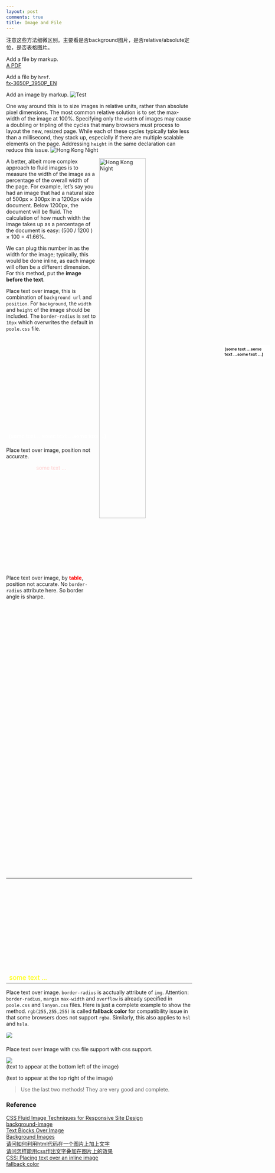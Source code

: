 ```yaml
---
layout: post
comments: true
title: Image and File
---
```

<div class="message">
注意这些方法细微区别。主要看是否background图片，是否relative/absolute定位，是否表格图片。
</div>

Add a file by markup.  
[A PDF](/assets/fx-3650P_3950P_EN.pdf)
<br />

Add a file by `href`. <br />
<a href="/assets/fx-3650P_3950P_EN.pdf" target="_blank">fx-3650P_3950P_EN</a>
<br />

Add an image by markup.
![Test]({{site.baseurl}}assets/plane.jpg)   

One way around this is to size images in relative units, rather than absolute pixel dimensions. The most common relative solution is to set the max-width of the image at 100%. Specifying only the `width` of images may cause a doubling or tripling of the cycles that many browsers must process to layout the new, resized page. While each of these cycles typically take less than a millisecond, they stack up, especially if there are multiple scalable elements on the page. Addressing `height` in the same declaration can reduce this issue.
<img src="{{site.baseurl}}assets/hknight.jpg" alt="Hong Kong Night" style="max-width:100%;height:auto;">
<br />

<img src="{{site.baseurl}}assets/plane.jpg" alt="Hong Kong Night" style="float:right; width:50%; margin-left:0.5rem; max-width:738px;">
A better, albeit more complex approach to fluid images is to measure the width of the image as a percentage of the overall width of the page. For example, let’s say you had an image that had a natural size of 500px × 300px in a 1200px wide document. Below 1200px, the document will be fluid. The calculation of how much width the image takes up as a percentage of the document is easy: (500 / 1200 ) × 100 = 41.66%.

We can plug this number in as the width for the image; typically, this would be done inline, as each image will often be a different dimension. For this method, put the **image before the text**.
<br />

Place text over image, this is combination of `background url` and `position`. For `background`, the `width` and `height` of the image should be included. The `border-radius` is set to `10px` which overwrites the default in `poole.css` file.
<div style="position:relative; background:url({{site.baseurl}}assets/hknight.jpg); width:738px; height:284px; border-radius:10px;">
  <div style="position:absolute; bottom:0.5em; left:0.5em; width:400px; font-weight:bold; color:#fff;">(some text ...some text ...some text ...)</div>
  <p style="position:absolute; top:1em; right:2em; width:120px; padding:4px; background-color:#fff; font-weight:bold; font-size:11px;">(some text ...some text ...some text ...)</p>
</div>

Place text over image, position not accurate.
<div style="background:url({{site.baseurl}}assets/hknight.jpg) no-repeat; width:738px; height:284px; text-align:center; border-radius:10px;">
  <span style="color:#fcc">some text ...</span>
</div>

Place text over image, by <span style="color:red; font-weight:bold">table</span>, position not accurate. No `border-radius` attribute here. So border angle is sharpe.
<TABLE BORDER="0" cellpadding="5" CELLSPACING="0">
<TR>
<TD WIDTH="738" HEIGHT="284" BACKGROUND="{{site.baseurl}}assets/hknight.jpg" VALIGN="bottom">
<FONT SIZE="+1" COLOR="yellow">some text ...</FONT></TD>
</TR>
</TABLE>

Place text over image. `border-radius` is acctually attribute of `img`. Attention: `border-radius`, `margin` `max-width` and `overflow` is already specified in `poole.css` and `lanyon.css` files. Here is just a complete example to show the method. `rgb(255,255,255)` is called **fallback color** for compatibility issue in that some browsers does not support `rgba`. Similarly, this also applies to `hsl` and `hsla`.
<div style="position:relative; overflow:hidden; border-radius:5px">
  <img src="{{site.baseurl}}assets/hknight.jpg" style="max-width:100%; height:auto; margin:0 0 0.5rem 0;">
  <p style="position:absolute; left:100px; top:55px; background:rgb(255, 255, 255);background:rgba(255, 255, 255, 0.5); color:blue; padding:4px; margin:0.5em;">(text accurately positioned)</p>
</div>

Place text over image with `CSS` file support with css support.
<link rel="stylesheet" href="{{ site.baseurl }}public/css/znhoo.css">
<div class="txtimg">
  <img src="{{site.baseurl}}assets/hknight.jpg">
  <div class="bl">(text to appear at the bottom left of the image)</div>
  <p class="tr"> (text to appear at the top right of the image)</p>
</div>

>Use the last two methods! They are very good and complete.

### Reference
[CSS Fluid Image Techniques for Responsive Site Design](http://demosthenes.info/blog/586/CSS-Fluid-Image-Techniques-for-Responsive-Site-Design)  
[background-image](https://docs.webplatform.org/wiki/css/properties/background-image)  
[Text Blocks Over Image](http://css-tricks.com/text-blocks-over-image/)  
[Background Images](http://www.htmldog.com/guides/css/intermediate/backgroundimages/)  
[请问如何利用html代码在一个图片上加上文字](http://zhidao.baidu.com/question/296249405.html)  
[请问怎样能用css作出文字叠加在图片上的效果](http://bbs.csdn.net/topics/120076193)  
[CSS: Placing text over an inline image](http://www.the-art-of-web.com/css/textoverimage/)  
[fallback color](https://github.com/CSSLint/csslint/wiki/Require-fallback-colors)  
